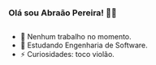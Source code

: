 ### Olá sou Abraão Pereira! 👨🏻
##
- 🔭 Nenhum trabalho no momento.
- 🌱 Estudando Engenharia de Software.
- ⚡ Curiosidades: toco violão.
##

